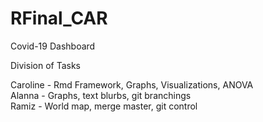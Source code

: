 # RFinal_CAR
Covid-19 Dashboard

Division of Tasks  

Caroline - Rmd Framework, Graphs, Visualizations, ANOVA  
Alanna - Graphs, text blurbs, git branchings  
Ramiz - World map, merge master, git control  

